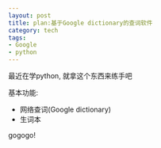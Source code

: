 ```yaml
--- 
layout: post
title: plan:基于Google dictionary的查词软件
category: tech
tags: 
- Google
- python
---
```

最近在学python, 就拿这个东西来练手吧

基本功能:

* 网络查词(Google dictionary)
* 生词本

gogogo!
